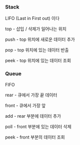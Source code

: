 
### Stack 
LIFO (Last in First out) 이다

top - 삽입 / 삭제가 일어나는 위치

push - top 위치에 새로운 데이터 추가

pop - top 위치에 있는 데이터 반출

peek - top 위치에 있는 데이터 조회

### Queue

FIFO

rear - 큐에서 가장 끝 데이터

front - 큐에서 가장 앞

add - rear 부분에 데이터 추가

poll - front 부분에 있는 데이터 삭제

peek - front 부분의 데이터 조회



